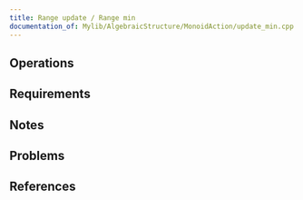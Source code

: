 ```yaml
---
title: Range update / Range min
documentation_of: Mylib/AlgebraicStructure/MonoidAction/update_min.cpp
---
```


## Operations

## Requirements

## Notes

## Problems

## References
